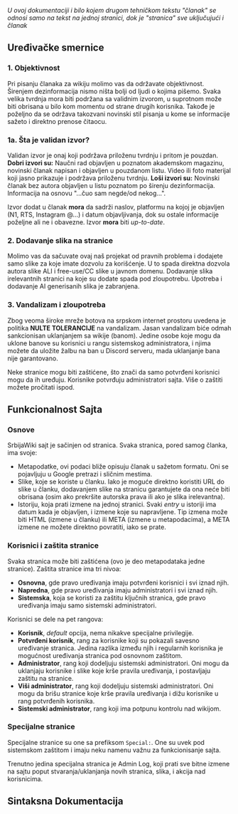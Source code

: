*U ovoj dokumentaciji i bilo kojem drugom tehničkom tekstu "članak" se odnosi samo na tekst na jednoj stranici, dok je "stranica" sve uključujući i članak*
## Uređivačke smernice

### 1. Objektivnost
Pri pisanju članaka za wikiju molimo vas da održavate objektivnost. Širenjem dezinformacija nismo ništa bolji od ljudi o kojima pišemo. Svaka velika tvrdnja mora biti podržana sa validnim izvorom, u suprotnom može biti obrisana u bilo kom momentu od strane drugih korisnika. Takođe je poželjno da se održava takozvani novinski stil pisanja u kome se informacije sažeto i direktno prenose čitaocu.

### 1a. Šta je validan izvor?
Validan izvor je onaj koji podržava priloženu tvrdnju i pritom je pouzdan. 
**Dobri izvori su:** Naučni rad objavljen u poznatom akademskom magazinu, novinski članak napisan i objavljen u pouzdanom listu. Video ili foto materijal koji jasno prikazuje i podržava priloženu tvrdnju.
**Loši izvori su:** Novinski članak bez autora objavljen u listu poznatom po širenju dezinformacija. Informacija na osnovu "...čuo sam negde/od nekog...".

Izvor dodat u članak **mora** da sadrži naslov, platformu na kojoj je objavljen (N1, RTS, Instagram @...) i datum objavljivanja, dok su ostale informacije poželjne ali ne i obavezne. Izvor **mora** biti *up-to-date*.

### 2. Dodavanje slika na stranice
Molimo vas da sačuvate ovaj naš projekat od pravnih problema i dodajete samo slike za koje imate dozvolu za korišćenje. U to spada direktna dozvola autora slike ALI i free-use/CC slike u javnom domenu. Dodavanje slika irelevantnih stranici na koje su dodate spada pod zloupotrebu. Upotreba i dodavanje AI generisanih slika je zabranjena.

### 3. Vandalizam i zloupotreba
Zbog veoma široke mreže botova na srpskom internet prostoru uvedena je politika **NULTE TOLERANCIJE** na vandalizam. Jasan vandalizam biće odmah sankcionisan uklanjanjem sa wikije (banom). Jedine osobe koje mogu da uklone banove su korisnici u rangu sistemskog administratora, i njima možete da uložite žalbu na ban u Discord serveru, mada uklanjanje bana nije garantovano.

Neke stranice mogu biti zaštićene, što znači da samo potvrđeni korisnici mogu da ih uređuju. Korisnike potvrđuju administratori sajta. Više o zaštiti možete pročitati ispod.

## Funkcionalnost Sajta

### Osnove
SrbijaWiki sajt je sačinjen od stranica. Svaka stranica, pored samog članka, ima svoje:

- Metapodatke, ovi podaci bliže opisuju članak u sažetom formatu. Oni se pojavljuju u Google pretrazi i sličnim mestima.
- Slike, koje se koriste u članku. Iako je moguće direktno koristiti URL do slike u članku, dodavanjem slike na stranicu garantujete da ona neće biti obrisana (osim ako prekršite autorska prava ili ako je slika irelevantna).
- Istoriju, koja prati izmene na jednoj stranici. Svaki *entry* u istoriji ima datum kada je objavljen, i izmene koje su napravljene. Tip izmena može biti HTML (izmene u članku) ili META (izmene u metapodacima), a META izmene ne možete direktno povratiti, iako se prate.
### Korisnici i zaštita stranice
Svaka stranica može biti zaštićena (ovo je deo metapodataka jedne stranice). Zaštita stranice ima tri nivoa:

- **Osnovna**, gde pravo uređivanja imaju potvrđeni korisnici i svi iznad njih.
- **Napredna**, gde pravo uređivanja imaju administratori i svi iznad njih.
- **Sistemska**, koja se koristi za zaštitu ključnih stranica, gde pravo uređivanja imaju samo sistemski administratori.

Korisnici se dele na pet rangova:

- **Korisnik**, *default* opcija, nema nikakve specijalne privilegije.
- **Potvrđeni korisnik**, rang za korisnike koji su pokazali savesno uređivanje stranica. Jedina razlika između njih i regularnih korisnika je mogućnost uređivanja stranica pod osnovnom zaštitom.
- **Administrator**, rang koji dodeljuju sistemski administratori. Oni mogu da uklanjaju korisnike i slike koje krše pravila uređivanja, i postavljaju zaštitu na stranice.
- **Viši administrator**, rang koji dodeljuju sistemski administratori. Oni mogu da brišu stranice koje krše pravila uređivanja i dižu korisnike u rang potvrđenih korisnika.
- **Sistemski administrator**, rang koji ima potpunu kontrolu nad wikijom.

### Specijalne stranice
Specijalne stranice su one sa prefiksom `Special:`. One su uvek pod sistemskom zaštitom i imaju neku namenu važnu za funkcionisanje sajta. 

Trenutno jedina specijalna stranica je Admin Log, koji prati sve bitne izmene na sajtu poput stvaranja/uklanjanja novih stranica, slika, i akcija nad korisnicima.

## Sintaksna Dokumentacija



